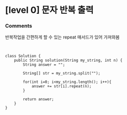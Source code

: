 # [level 0] 문자 반복 출력

### Comments
반복작업을 간편하게 할 수 있는 repeat 매서드가 있어 가져와봄

<br>

```
class Solution {
    public String solution(String my_string, int n) {
        String answer = "";

        String[] str = my_string.split("");

        for(int i=0; i<my_string.length(); i++){
            answer += str[i].repeat(n);
        }

        return answer;
    }
}
```
